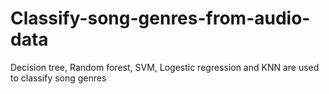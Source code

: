 # Classify-song-genres-from-audio-data
Decision tree, Random forest, SVM, Logestic regression and KNN are used to classify song genres
